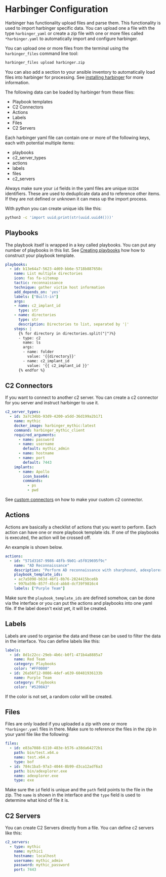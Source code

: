 # Harbinger Configuration

Harbinger has functionality upload files and parse them. This functionality is used to import harbinger specific data. You can upload one a file with the type `harbinger_yaml` or create a zip file with one or more files called `*harbinger.yaml` to automatically import and configure harbinger.

You can upload one or more files from the terminal using the `harbinger_files` command line tool:

```bash
harbinger_files upload harbinger.zip
```

You can also add a section to your ansible inventory to automatically load files into harbinger for processing. See [installing harbinger](./harbinger_installation.md) for more information.

The following data can be loaded by harbinger from these files:

* Playbook templates
* C2 Connectors
* Actions
* Labels
* Files
* C2 Servers

Each harbinger yaml file can contain one or more of the following keys, each with potential multiple items:

* playbooks
* c2_server_types
* actions
* labels
* files
* c2_servers

Always make sure your `id` fields in the yaml files are unique `UUID4` identifiers. These are used to deduplicate data and to reference other items. If they are not defined or unknown it can mess up the import process.

With python you can create unique ids like this:

```bash
python3 -c 'import uuid;print(str(uuid.uuid4()))'
```


## Playbooks

The playbook itself is wrapped in a key called playbooks. You can put any number of playbooks in this list.
See [Creating playbooks](creating_playbooks.md) how how to construct your playbook template.

```yaml
playbooks:
  - id: b13e64a7-5623-4d69-bb6e-5718b887658c
    name: List multiple directories
    icon: fas fa-sitemap
    tactic: reconnaissance
    technique: gather victim host information
    add_depends_on: 'yes'
    labels: ["Built-in"]
    args:
    - name: c2_implant_id
      type: str
    - name: directories
      type: str
      description: Directories to list, separated by '|'
    steps: |
      {% for directory in directories.split("|")%}
      - type: c2
        name: ls
        args:
        - name: folder
          value: '{{directory}}'
        - name: c2_implant_id
          value: '{{ c2_implant_id }}'
      {% endfor %}
```


## C2 Connectors

If you want to connect to another c2 server. You can create a c2 connector for you server and instruct harbinger to use it.


```yaml
c2_server_types:
  - id: 3a7c34bb-93d9-4200-a5dd-36d199a2b171
    name: mythic
    docker_image: harbinger_mythic:latest
    command: harbinger_mythic_client
    required_arguments:
      - name: password
      - name: username
        default: mythic_admin
      - name: hostname
      - name: port
        default: 7443
    implants:
      - name: Apollo
        icon_base64:
        commands:
          - ps
          - pwd
```

See [custom connectors](custom_connector.md) on how to make your custom c2 connector.


## Actions

Actions are basically a checklist of actions that you want to perform. Each action can have one or more playbook template ids. If one of the playbooks is executed, the action will be crossed off.

An example is shown below.

```yaml
actions:
  - id: "571d3167-9986-48fb-9b01-a5f019695f9c"
    name: "AD Reconnaissance"
    description: "Perform AD reconnaissance with sharphound, adexplorer or others."
    playbook_template_ids:
    - ac7a5098-b63d-46f1-8b76-2824415bce6b
    - 997ba59b-857f-45cd-abb8-dcf39f9816c4
    labels: ["Purple Team"]
```

Make sure the `playbook_template_ids` are defined somehow, can be done via the interface or you can put the actions and playbooks into one yaml file. If the label doesn't exist yet, it will be created.

## Labels

Labels are used to organise the data and these can be used to filter the data in the interface. You can define labels like this:


```yaml
labels:
  - id: 8d1c22cc-29eb-4b6c-b0f1-471b4a8885a7
    name: Red Team
    category: Playbooks
    color: "#FF0000"
  - id: 26a56f12-0086-4def-a639-60481936133b
    name: Purple Team
    category: Playbooks
    color: "#5200A3"
```

If the color is not set, a random color will be created.


## Files

Files are only loaded if you uploaded a zip with one or more `*harbinger.yaml` files in there. Make sure to reference the files in the zip in your yaml file like the following:

```yaml
files:
  - id: e83a7088-6110-483e-b576-a38da64272b1
    path: bin/test.x64.o
    name: test.x64.o
    type: bof
  - id: 784c1ba5-97a3-4044-8b99-d3ca12adf6a3
    path: bin/adexplorer.exe
    name: adexplorer.exe
    type: exe
```

Make sure the `id` field is unique and the `path` field points to the file in the zip. The `name` is shown in the interface and the `type` field is used to determine what kind of file it is.

## C2 Servers

You can create C2 Servers directly from a file. You can define c2 servers like this:

```yaml
c2_servers:
  - type: mythic
    name: mythic1
    hostname: localhost
    username: mythic_admin
    password: mythic_password
    port: 7443
```
